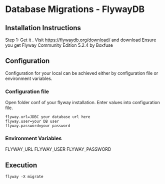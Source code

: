 # Database Migrations - FlywayDB

## Installation Instructions
Step 1: Get it .
Visit https://flywaydb.org/download/ and download
Ensure you get Flyway Community Edition 5.2.4 by Boxfuse


## Configuration
Configuration for your local can be achieved either by configuration file or environment variables.


### Configuration file
Open folder conf of your flyway installation. 
Enter values into configuration file.

```
flyway.url=JDBC your database url here 
flyway.user=your DB user
flyway.password=your password
```

### Environment Variables
FLYWAY_URL
FLYWAY_USER
FLYWAY_PASSWORD


## Execution 
```
flyway -X migrate  
```

